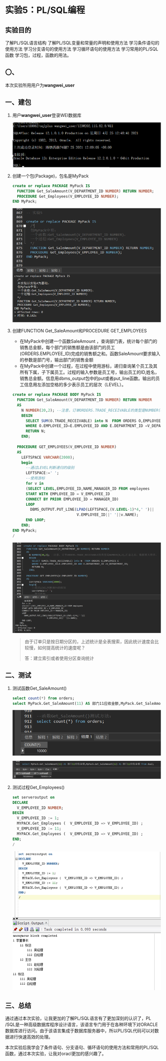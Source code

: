 

# 实验5：PL/SQL编程

## 实验目的

 了解PL/SQL语言结构
		了解PL/SQL变量和常量的声明和使用方法
		学习条件语句的使用方法
		学习分支语句的使用方法
		学习循环语句的使用方法
		学习常用的PL/SQL函数
		学习包，过程，函数的用法。

## 〇、

本次实验所用用户为**wangwei_user**

## 一、建包

1. 用户**wangwei_user**登录WEI数据库

   ![](https://raw.githubusercontent.com/GoToThePast/oracle/master/test5/image/%E7%99%BB%E5%BD%95.png)

2. 创建一个包(Package)，包名是MyPack

   ```sql
   create or replace PACKAGE MyPack IS
     FUNCTION Get_SaleAmount(V_DEPARTMENT_ID NUMBER) RETURN NUMBER;
     PROCEDURE Get_Employees(V_EMPLOYEE_ID NUMBER);
   END MyPack;
   ```

   ![](https://raw.githubusercontent.com/GoToThePast/oracle/master/test5/image/createPack1.png)

3. 创建FUNCTION Get_SaleAmount和PROCEDURE GET_EMPLOYEES

   - 在MyPack中创建一个函数SaleAmount ，查询部门表，统计每个部门的销售总金额，每个部门的销售额是由该部门的员工(ORDERS.EMPLOYEE_ID)完成的销售额之和。函数SaleAmount要求输入的参数是部门号，输出部门的销售金额
   - 在MyPack中创建一个过程，在过程中使用游标，递归查询某个员工及其所有下属，子下属员工。过程的输入参数是员工号，输出员工的ID,姓名，销售总金额。信息用dbms_output包中的put或者put_line函数。输出的员工信息用左添加空格的多少表示员工的层次（LEVEL）。

   ```sql
   create or replace PACKAGE BODY MyPack IS
     FUNCTION Get_SaleAmount(V_DEPARTMENT_ID NUMBER) RETURN NUMBER
     AS
       N NUMBER(20,2); --注意，订单ORDERS.TRADE_RECEIVABLE的类型是NUMBER(8,2),汇总之后，数据要大得多。
       BEGIN
         SELECT SUM(O.TRADE_RECEIVABLE) into N  FROM ORDERS O,EMPLOYEES E
         WHERE O.EMPLOYEE_ID=E.EMPLOYEE_ID AND E.DEPARTMENT_ID =V_DEPARTMENT_ID;
         RETURN N;
       END;
   
     PROCEDURE GET_EMPLOYEES(V_EMPLOYEE_ID NUMBER)
     AS
       LEFTSPACE VARCHAR(2000);
       begin
         --通过LEVEL判断递归的级别
         LEFTSPACE:=' ';
         --使用游标
         for v in
         (SELECT LEVEL,EMPLOYEE_ID,NAME,MANAGER_ID FROM employees
         START WITH EMPLOYEE_ID = V_EMPLOYEE_ID
         CONNECT BY PRIOR EMPLOYEE_ID = MANAGER_ID)
         LOOP
           DBMS_OUTPUT.PUT_LINE(LPAD(LEFTSPACE,(V.LEVEL-1)*4,' ')||
                                V.EMPLOYEE_ID||' '||v.NAME);
         END LOOP;
       END;
   END MyPack;
   /
   ```

   ![](https://raw.githubusercontent.com/GoToThePast/oracle/master/test5/image/createPack2.png)

   >由于订单只是按日期分区的，上述统计是全表搜索，因此统计速度会比较慢，如何提高统计的速度呢？
   >
   >答：建立索引或者使用分区查询统计

   

## 二、测试

1. 测试函数Get_SaleAmount()

   ```sql
   select count(*) from orders;
   select MyPack.Get_SaleAmount(11) AS 部门11应收金额,MyPack.Get_SaleAmount(12) AS 部门12应收金额 from dual;
   ```

   ![](https://raw.githubusercontent.com/GoToThePast/oracle/master/test5/image/测试1.png)

   ![](https://raw.githubusercontent.com/GoToThePast/oracle/master/test5/image/测试2.png)

   

2. 测试过程Get_Employees()

   ```sql
   set serveroutput on
   DECLARE
     V_EMPLOYEE_ID NUMBER;    
   BEGIN
     V_EMPLOYEE_ID := 1;
     MYPACK.Get_Employees (  V_EMPLOYEE_ID => V_EMPLOYEE_ID) ;  
     V_EMPLOYEE_ID := 11;
     MYPACK.Get_Employees (  V_EMPLOYEE_ID => V_EMPLOYEE_ID) ;    
   END;
   /
   ```

   ![](https://raw.githubusercontent.com/GoToThePast/oracle/master/test5/image/测试3.png)

## 三、总结

通过通过本次实验，让我更加的了解PL/SQL语言有了更加深刻的认识了，PL /SQL是一种高级数据库程序设计语言，该语言专门用于在各种环境下对ORACLE数据库进行访问。由于该语言集成于数据库服务器中，所以PL/SQL代码可以对数据进行快速高效的处理。

本次实验后我学会了条件语句、分支语句、循环语句的使用方法和常用的PL/SQL函数，通过本次实验，让我对oracl更加的感兴趣了。